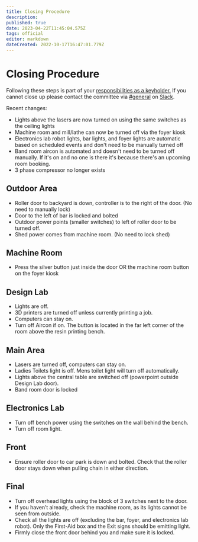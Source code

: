 ```yaml
---
title: Closing Procedure
description: 
published: true
date: 2023-04-22T11:45:04.575Z
tags: official
editor: markdown
dateCreated: 2022-10-17T16:47:01.779Z
---
```


# Closing Procedure

Following these steps is part of your [responsibilities as a keyholder.](/docs/committee/keyholder_responsibilities) If you cannot close up please contact the committee via [\#general](slack://channel?team=T0LQE2JNR&id=C0LQBEQ2Y) on [Slack](https://perart.io/slack).

Recent changes:

* Lights above the lasers are now turned on using the same switches as the ceiling lights
* Machine room and mill/lathe can now be turned off via the foyer kiosk
* Electronics lab robot lights, bar lights, and foyer lights are automatic based on scheduled events and don't need to be manually turned off
* Band room aircon is automated and doesn't need to be turned off manually. If it's on and no one is there it's because there's an upcoming room booking.
* 3 phase compressor no longer exists

## Outdoor Area

* Roller door to backyard is down, controller is to the right of the door. (No need to manually lock)
* Door to the left of bar is locked and bolted
* Outdoor power points (smaller switches) to left of roller door to be turned off.
* Shed power comes from machine room. (No need to lock shed)

## Machine Room

* Press the silver button just inside the door OR the machine room button on the foyer kiosk

## Design Lab

* Lights are off.
* 3D printers are turned off unless currently printing a job.
* Computers can stay on.
* Turn off Aircon if on. The button is located in the far left corner of the room above the resin printing bench.

## Main Area

* Lasers are turned off, computers can stay on.
* Ladies Toilets light is off. Mens toilet light will turn off automatically.
* Lights above the central table are switched off (powerpoint outside Design Lab door).
* Band room door is locked

## Electronics Lab

* Turn off bench power using the switches on the wall behind the bench.
* Turn off room light.

## Front

* Ensure roller door to car park is down and bolted. Check that the roller door stays down when pulling chain in either direction.

## Final

* Turn off overhead lights using the block of 3 switches next to the door.
* If you haven’t already, check the machine room, as its lights cannot be seen from outside.
* Check all the lights are off (excluding the bar, foyer, and electronics lab robot). Only the First-Aid box and the Exit signs should be emitting light.
* Firmly close the front door behind you and make sure it is locked.
